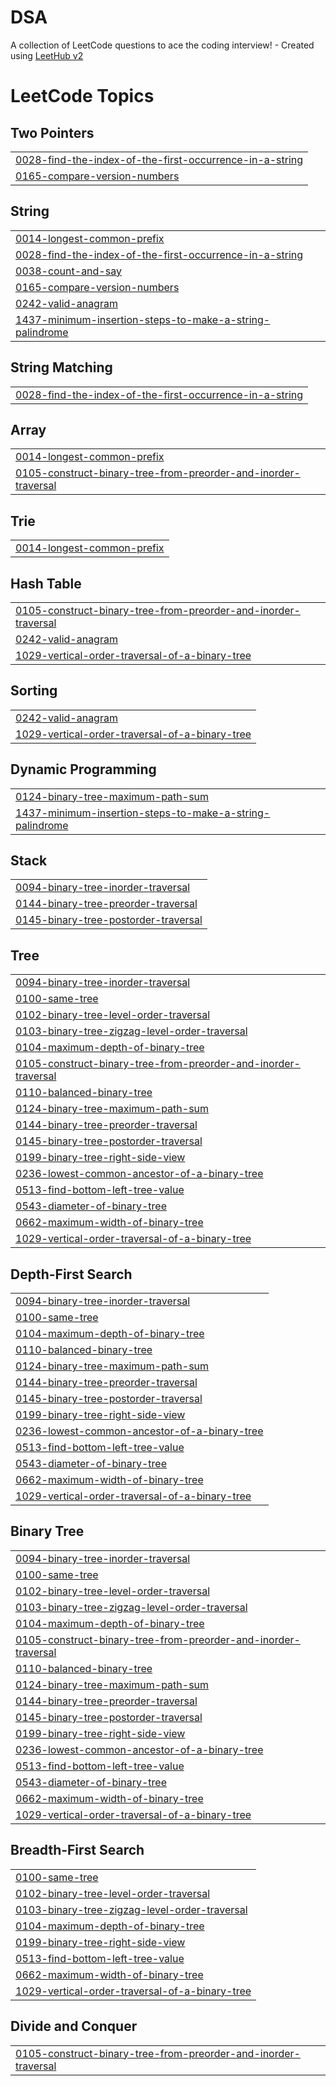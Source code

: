# DSA
A collection of LeetCode questions to ace the coding interview! - Created using [LeetHub v2](https://github.com/arunbhardwaj/LeetHub-2.0)

<!---LeetCode Topics Start-->
# LeetCode Topics
## Two Pointers
|  |
| ------- |
| [0028-find-the-index-of-the-first-occurrence-in-a-string](https://github.com/Tusshar172004/DSA/tree/master/0028-find-the-index-of-the-first-occurrence-in-a-string) |
| [0165-compare-version-numbers](https://github.com/Tusshar172004/DSA/tree/master/0165-compare-version-numbers) |
## String
|  |
| ------- |
| [0014-longest-common-prefix](https://github.com/Tusshar172004/DSA/tree/master/0014-longest-common-prefix) |
| [0028-find-the-index-of-the-first-occurrence-in-a-string](https://github.com/Tusshar172004/DSA/tree/master/0028-find-the-index-of-the-first-occurrence-in-a-string) |
| [0038-count-and-say](https://github.com/Tusshar172004/DSA/tree/master/0038-count-and-say) |
| [0165-compare-version-numbers](https://github.com/Tusshar172004/DSA/tree/master/0165-compare-version-numbers) |
| [0242-valid-anagram](https://github.com/Tusshar172004/DSA/tree/master/0242-valid-anagram) |
| [1437-minimum-insertion-steps-to-make-a-string-palindrome](https://github.com/Tusshar172004/DSA/tree/master/1437-minimum-insertion-steps-to-make-a-string-palindrome) |
## String Matching
|  |
| ------- |
| [0028-find-the-index-of-the-first-occurrence-in-a-string](https://github.com/Tusshar172004/DSA/tree/master/0028-find-the-index-of-the-first-occurrence-in-a-string) |
## Array
|  |
| ------- |
| [0014-longest-common-prefix](https://github.com/Tusshar172004/DSA/tree/master/0014-longest-common-prefix) |
| [0105-construct-binary-tree-from-preorder-and-inorder-traversal](https://github.com/Tusshar172004/DSA/tree/master/0105-construct-binary-tree-from-preorder-and-inorder-traversal) |
## Trie
|  |
| ------- |
| [0014-longest-common-prefix](https://github.com/Tusshar172004/DSA/tree/master/0014-longest-common-prefix) |
## Hash Table
|  |
| ------- |
| [0105-construct-binary-tree-from-preorder-and-inorder-traversal](https://github.com/Tusshar172004/DSA/tree/master/0105-construct-binary-tree-from-preorder-and-inorder-traversal) |
| [0242-valid-anagram](https://github.com/Tusshar172004/DSA/tree/master/0242-valid-anagram) |
| [1029-vertical-order-traversal-of-a-binary-tree](https://github.com/Tusshar172004/DSA/tree/master/1029-vertical-order-traversal-of-a-binary-tree) |
## Sorting
|  |
| ------- |
| [0242-valid-anagram](https://github.com/Tusshar172004/DSA/tree/master/0242-valid-anagram) |
| [1029-vertical-order-traversal-of-a-binary-tree](https://github.com/Tusshar172004/DSA/tree/master/1029-vertical-order-traversal-of-a-binary-tree) |
## Dynamic Programming
|  |
| ------- |
| [0124-binary-tree-maximum-path-sum](https://github.com/Tusshar172004/DSA/tree/master/0124-binary-tree-maximum-path-sum) |
| [1437-minimum-insertion-steps-to-make-a-string-palindrome](https://github.com/Tusshar172004/DSA/tree/master/1437-minimum-insertion-steps-to-make-a-string-palindrome) |
## Stack
|  |
| ------- |
| [0094-binary-tree-inorder-traversal](https://github.com/Tusshar172004/DSA/tree/master/0094-binary-tree-inorder-traversal) |
| [0144-binary-tree-preorder-traversal](https://github.com/Tusshar172004/DSA/tree/master/0144-binary-tree-preorder-traversal) |
| [0145-binary-tree-postorder-traversal](https://github.com/Tusshar172004/DSA/tree/master/0145-binary-tree-postorder-traversal) |
## Tree
|  |
| ------- |
| [0094-binary-tree-inorder-traversal](https://github.com/Tusshar172004/DSA/tree/master/0094-binary-tree-inorder-traversal) |
| [0100-same-tree](https://github.com/Tusshar172004/DSA/tree/master/0100-same-tree) |
| [0102-binary-tree-level-order-traversal](https://github.com/Tusshar172004/DSA/tree/master/0102-binary-tree-level-order-traversal) |
| [0103-binary-tree-zigzag-level-order-traversal](https://github.com/Tusshar172004/DSA/tree/master/0103-binary-tree-zigzag-level-order-traversal) |
| [0104-maximum-depth-of-binary-tree](https://github.com/Tusshar172004/DSA/tree/master/0104-maximum-depth-of-binary-tree) |
| [0105-construct-binary-tree-from-preorder-and-inorder-traversal](https://github.com/Tusshar172004/DSA/tree/master/0105-construct-binary-tree-from-preorder-and-inorder-traversal) |
| [0110-balanced-binary-tree](https://github.com/Tusshar172004/DSA/tree/master/0110-balanced-binary-tree) |
| [0124-binary-tree-maximum-path-sum](https://github.com/Tusshar172004/DSA/tree/master/0124-binary-tree-maximum-path-sum) |
| [0144-binary-tree-preorder-traversal](https://github.com/Tusshar172004/DSA/tree/master/0144-binary-tree-preorder-traversal) |
| [0145-binary-tree-postorder-traversal](https://github.com/Tusshar172004/DSA/tree/master/0145-binary-tree-postorder-traversal) |
| [0199-binary-tree-right-side-view](https://github.com/Tusshar172004/DSA/tree/master/0199-binary-tree-right-side-view) |
| [0236-lowest-common-ancestor-of-a-binary-tree](https://github.com/Tusshar172004/DSA/tree/master/0236-lowest-common-ancestor-of-a-binary-tree) |
| [0513-find-bottom-left-tree-value](https://github.com/Tusshar172004/DSA/tree/master/0513-find-bottom-left-tree-value) |
| [0543-diameter-of-binary-tree](https://github.com/Tusshar172004/DSA/tree/master/0543-diameter-of-binary-tree) |
| [0662-maximum-width-of-binary-tree](https://github.com/Tusshar172004/DSA/tree/master/0662-maximum-width-of-binary-tree) |
| [1029-vertical-order-traversal-of-a-binary-tree](https://github.com/Tusshar172004/DSA/tree/master/1029-vertical-order-traversal-of-a-binary-tree) |
## Depth-First Search
|  |
| ------- |
| [0094-binary-tree-inorder-traversal](https://github.com/Tusshar172004/DSA/tree/master/0094-binary-tree-inorder-traversal) |
| [0100-same-tree](https://github.com/Tusshar172004/DSA/tree/master/0100-same-tree) |
| [0104-maximum-depth-of-binary-tree](https://github.com/Tusshar172004/DSA/tree/master/0104-maximum-depth-of-binary-tree) |
| [0110-balanced-binary-tree](https://github.com/Tusshar172004/DSA/tree/master/0110-balanced-binary-tree) |
| [0124-binary-tree-maximum-path-sum](https://github.com/Tusshar172004/DSA/tree/master/0124-binary-tree-maximum-path-sum) |
| [0144-binary-tree-preorder-traversal](https://github.com/Tusshar172004/DSA/tree/master/0144-binary-tree-preorder-traversal) |
| [0145-binary-tree-postorder-traversal](https://github.com/Tusshar172004/DSA/tree/master/0145-binary-tree-postorder-traversal) |
| [0199-binary-tree-right-side-view](https://github.com/Tusshar172004/DSA/tree/master/0199-binary-tree-right-side-view) |
| [0236-lowest-common-ancestor-of-a-binary-tree](https://github.com/Tusshar172004/DSA/tree/master/0236-lowest-common-ancestor-of-a-binary-tree) |
| [0513-find-bottom-left-tree-value](https://github.com/Tusshar172004/DSA/tree/master/0513-find-bottom-left-tree-value) |
| [0543-diameter-of-binary-tree](https://github.com/Tusshar172004/DSA/tree/master/0543-diameter-of-binary-tree) |
| [0662-maximum-width-of-binary-tree](https://github.com/Tusshar172004/DSA/tree/master/0662-maximum-width-of-binary-tree) |
| [1029-vertical-order-traversal-of-a-binary-tree](https://github.com/Tusshar172004/DSA/tree/master/1029-vertical-order-traversal-of-a-binary-tree) |
## Binary Tree
|  |
| ------- |
| [0094-binary-tree-inorder-traversal](https://github.com/Tusshar172004/DSA/tree/master/0094-binary-tree-inorder-traversal) |
| [0100-same-tree](https://github.com/Tusshar172004/DSA/tree/master/0100-same-tree) |
| [0102-binary-tree-level-order-traversal](https://github.com/Tusshar172004/DSA/tree/master/0102-binary-tree-level-order-traversal) |
| [0103-binary-tree-zigzag-level-order-traversal](https://github.com/Tusshar172004/DSA/tree/master/0103-binary-tree-zigzag-level-order-traversal) |
| [0104-maximum-depth-of-binary-tree](https://github.com/Tusshar172004/DSA/tree/master/0104-maximum-depth-of-binary-tree) |
| [0105-construct-binary-tree-from-preorder-and-inorder-traversal](https://github.com/Tusshar172004/DSA/tree/master/0105-construct-binary-tree-from-preorder-and-inorder-traversal) |
| [0110-balanced-binary-tree](https://github.com/Tusshar172004/DSA/tree/master/0110-balanced-binary-tree) |
| [0124-binary-tree-maximum-path-sum](https://github.com/Tusshar172004/DSA/tree/master/0124-binary-tree-maximum-path-sum) |
| [0144-binary-tree-preorder-traversal](https://github.com/Tusshar172004/DSA/tree/master/0144-binary-tree-preorder-traversal) |
| [0145-binary-tree-postorder-traversal](https://github.com/Tusshar172004/DSA/tree/master/0145-binary-tree-postorder-traversal) |
| [0199-binary-tree-right-side-view](https://github.com/Tusshar172004/DSA/tree/master/0199-binary-tree-right-side-view) |
| [0236-lowest-common-ancestor-of-a-binary-tree](https://github.com/Tusshar172004/DSA/tree/master/0236-lowest-common-ancestor-of-a-binary-tree) |
| [0513-find-bottom-left-tree-value](https://github.com/Tusshar172004/DSA/tree/master/0513-find-bottom-left-tree-value) |
| [0543-diameter-of-binary-tree](https://github.com/Tusshar172004/DSA/tree/master/0543-diameter-of-binary-tree) |
| [0662-maximum-width-of-binary-tree](https://github.com/Tusshar172004/DSA/tree/master/0662-maximum-width-of-binary-tree) |
| [1029-vertical-order-traversal-of-a-binary-tree](https://github.com/Tusshar172004/DSA/tree/master/1029-vertical-order-traversal-of-a-binary-tree) |
## Breadth-First Search
|  |
| ------- |
| [0100-same-tree](https://github.com/Tusshar172004/DSA/tree/master/0100-same-tree) |
| [0102-binary-tree-level-order-traversal](https://github.com/Tusshar172004/DSA/tree/master/0102-binary-tree-level-order-traversal) |
| [0103-binary-tree-zigzag-level-order-traversal](https://github.com/Tusshar172004/DSA/tree/master/0103-binary-tree-zigzag-level-order-traversal) |
| [0104-maximum-depth-of-binary-tree](https://github.com/Tusshar172004/DSA/tree/master/0104-maximum-depth-of-binary-tree) |
| [0199-binary-tree-right-side-view](https://github.com/Tusshar172004/DSA/tree/master/0199-binary-tree-right-side-view) |
| [0513-find-bottom-left-tree-value](https://github.com/Tusshar172004/DSA/tree/master/0513-find-bottom-left-tree-value) |
| [0662-maximum-width-of-binary-tree](https://github.com/Tusshar172004/DSA/tree/master/0662-maximum-width-of-binary-tree) |
| [1029-vertical-order-traversal-of-a-binary-tree](https://github.com/Tusshar172004/DSA/tree/master/1029-vertical-order-traversal-of-a-binary-tree) |
## Divide and Conquer
|  |
| ------- |
| [0105-construct-binary-tree-from-preorder-and-inorder-traversal](https://github.com/Tusshar172004/DSA/tree/master/0105-construct-binary-tree-from-preorder-and-inorder-traversal) |
<!---LeetCode Topics End-->